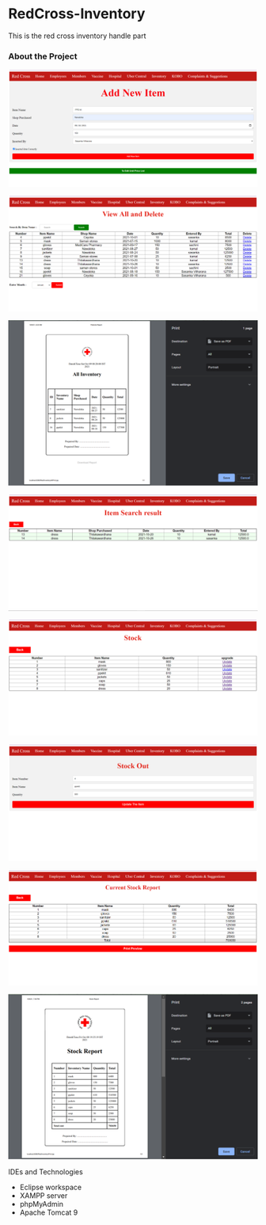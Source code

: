 # RedCross-Inventory
This is the red cross inventory handle part

### About the Project
<p align="center">
    <img src="images/insert.png" alt="insert">
</p>
<p align="center">
    <img src="images/view all.png" alt="view all" >
</p>
<p align="center">
    <img src="images/print_all.png" alt="print all">
</p>
<p align="center">
    <img src="images/search.png" alt="search">
</p>
<p align="center">
    <img src="images/stock.png" alt="stock" >
</p>
<p align="center">
    <img src="images/stock_update.png" alt="stock update">
</p>
<p align="center">
    <img src="images/report.png" alt="report" >
</p>
<p align="center">
    <img src="images/report_print.png" alt="report print">
</p

### IDEs and Technologies 
* Eclipse workspace
* XAMPP server
* phpMyAdmin
* Apache Tomcat 9

